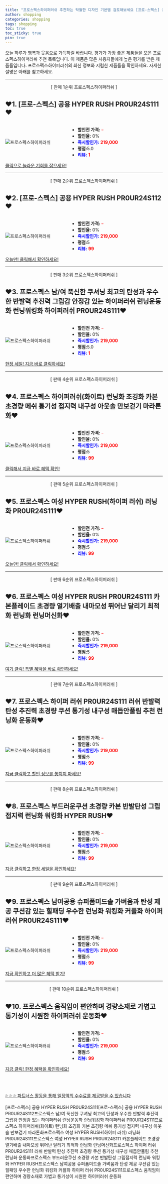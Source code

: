 ```yaml
---
title: "프로스펙스하이퍼러쉬 추천하는 탁월한 디자인 기본템 검토해보세요 [프로-스펙스] 공용 HYPER RUSH PR0UR24S111"
author: shopping
categories: shopping
tags: shopping
toc: true
toc_sticky: true
pin: true
---
```

오늘 하루가 행복과 웃음으로 가득하길 바랍니다. 평가가 가장 좋은 제품들을 모은 프로스펙스하이퍼러쉬 추천 목록입니다. 이 제품은 많은 사용자들에게 높은 평가를 받은 제품들입니다. 프로스펙스하이퍼러쉬의 최신 정보와 저렴한 제품들을 확인하세요. 자세한 설명은 아래를 참고하세요.

---
<p class="toplist" style="margin: 0 auto; display: block; width: fit-content;">[ 판매 1순위 프로스펙스하이퍼러쉬 ]</p>

<h2><strong>❤️1. [프로-스펙스] 공용 HYPER RUSH PR0UR24S111❤️</strong></h2>

<div style="display: flex; align-items: center;">
    <div style="flex: 0.4;">
        <img src="https://thumbnail10.coupangcdn.com/thumbnails/remote/230x230ex/image/vendor_inventory/2d7b/fc9370abe0a8b4aebec0d81369a161d13a75b64a2cf1472c15a653d030d0.jpg" alt="프로스펙스하이퍼러쉬" style="max-width: 100%;">
    </div>
    <div style="flex: 0.6; margin-left: 10px;">
        <ul>
            <li><strong>할인전 가격:</strong> <del style="color: red;">-</del></li>
            <li><strong>할인율:</strong> 0%</li>
            <li><span style='color:blue'><strong>즉시할인가:</strong></span> <span style='color:red'><strong>219,000</strong></span></li>
            <li><strong>평점:</strong>5.0</li>
            <li><span style='color:blue'><strong>리뷰:</strong></span> <span style='color:red'><strong>1</strong></span></li>
        </ul>
    </div>
</div>
<div class="center">
    <a href="https://selin100587001.github.io?lptag=AF9450613&subid=githubio&pageKey=7944660039&traceid=V0-153&itemId=21900174403&vendorItemId=89215395258" class="myButton">
        클릭으로 놀라운 기회를 잡으세요!
    </a>
</div>


---
<p class="toplist" style="margin: 0 auto; display: block; width: fit-content;">[ 판매 2순위 프로스펙스하이퍼러쉬 ]</p>

<h2><strong>❤️2. [프로-스펙스] 공용 HYPER RUSH PR0UR24S112❤️</strong></h2>

<div style="display: flex; align-items: center;">
    <div style="flex: 0.4;">
        <img src="https://thumbnail6.coupangcdn.com/thumbnails/remote/230x230ex/image/vendor_inventory/5a1c/714d02a8e542f455b4bda76c71deaa7bce0a717edabf1f5d25927fa188c6.jpg" alt="프로스펙스하이퍼러쉬" style="max-width: 100%;">
    </div>
    <div style="flex: 0.6; margin-left: 10px;">
        <ul>
            <li><strong>할인전 가격:</strong> <del style="color: red;">-</del></li>
            <li><strong>할인율:</strong> 0%</li>
            <li><span style='color:blue'><strong>즉시할인가:</strong></span> <span style='color:red'><strong>219,000</strong></span></li>
            <li><strong>평점:</strong>5</li>
            <li><span style='color:blue'><strong>리뷰:</strong></span> <span style='color:red'><strong>99</strong></span></li>
        </ul>
    </div>
</div>
<div class="center">
    <a href="https://selin100587001.github.io?lptag=AF9450613&subid=githubio&pageKey=7944664199&traceid=V0-153&itemId=21900197112&vendorItemId=89215403719" class="myButton">
        오늘만! 클릭해서 확인하세요!
    </a>
</div>


---
<p class="toplist" style="margin: 0 auto; display: block; width: fit-content;">[ 판매 3순위 프로스펙스하이퍼러쉬 ]</p>

<h2><strong>❤️3. 프로스펙스 남/여 푹신한 쿠셔닝 최고의 탄성과 우수한 반발력 추진력 그립감 안정감 있는 하이퍼러쉬 런닝운동화 런닝워킹화 하이퍼러쉬 PR0UR24S111❤️</strong></h2>

<div style="display: flex; align-items: center;">
    <div style="flex: 0.4;">
        <img src="https://thumbnail6.coupangcdn.com/thumbnails/remote/230x230ex/image/vendor_inventory/5dda/0a64d6524e7edf509a4adc71bf6d7d9ffc2715c450a859e6a64e02cfced5.jpg" alt="프로스펙스하이퍼러쉬" style="max-width: 100%;">
    </div>
    <div style="flex: 0.6; margin-left: 10px;">
        <ul>
            <li><strong>할인전 가격:</strong> <del style="color: red;">-</del></li>
            <li><strong>할인율:</strong> 0%</li>
            <li><span style='color:blue'><strong>즉시할인가:</strong></span> <span style='color:red'><strong>219,000</strong></span></li>
            <li><strong>평점:</strong>5.0</li>
            <li><span style='color:blue'><strong>리뷰:</strong></span> <span style='color:red'><strong>1</strong></span></li>
        </ul>
    </div>
</div>
<div class="center">
    <a href="https://selin100587001.github.io?lptag=AF9450613&subid=githubio&pageKey=7947270023&traceid=V0-153&itemId=21918014766&vendorItemId=88965966209" class="myButton">
        한정 세일! 지금 바로 클릭하세요!
    </a>
</div>


---
<p class="toplist" style="margin: 0 auto; display: block; width: fit-content;">[ 판매 4순위 프로스펙스하이퍼러쉬 ]</p>

<h2><strong>❤️4. 프로스펙스 하이퍼러쉬(화이트) 런닝화 조깅화 카본 초경량 메쉬 통기성 접지력 내구성 아웃솔 만보걷기 마라톤화❤️</strong></h2>

<div style="display: flex; align-items: center;">
    <div style="flex: 0.4;">
        <img src="https://thumbnail8.coupangcdn.com/thumbnails/remote/230x230ex/image/vendor_inventory/4909/dba98ea82188bf3db5c7b73a1bc86bb4ea1c8b3776d2abdbc82b09237d13.jpg" alt="프로스펙스하이퍼러쉬" style="max-width: 100%;">
    </div>
    <div style="flex: 0.6; margin-left: 10px;">
        <ul>
            <li><strong>할인전 가격:</strong> <del style="color: red;">-</del></li>
            <li><strong>할인율:</strong> 0%</li>
            <li><span style='color:blue'><strong>즉시할인가:</strong></span> <span style='color:red'><strong>219,000</strong></span></li>
            <li><strong>평점:</strong>5</li>
            <li><span style='color:blue'><strong>리뷰:</strong></span> <span style='color:red'><strong>99</strong></span></li>
        </ul>
    </div>
</div>
<div class="center">
    <a href="https://selin100587001.github.io?lptag=AF9450613&subid=githubio&pageKey=7947220335&traceid=V0-153&itemId=21917804057&vendorItemId=88965757067" class="myButton">
        클릭해서 지금 바로 혜택 확인!
    </a>
</div>


---
<p class="toplist" style="margin: 0 auto; display: block; width: fit-content;">[ 판매 5순위 프로스펙스하이퍼러쉬 ]</p>

<h2><strong>❤️5. 프로스펙스 여성 HYPER RUSH(하이퍼 러쉬) 러닝화 PR0UR24S111❤️</strong></h2>

<div style="display: flex; align-items: center;">
    <div style="flex: 0.4;">
        <img src="https://thumbnail6.coupangcdn.com/thumbnails/remote/230x230ex/image/vendor_inventory/0a46/8c15736b857e884695770cee61c360770d14786ca009fdd64d10936c833f.jpg" alt="프로스펙스하이퍼러쉬" style="max-width: 100%;">
    </div>
    <div style="flex: 0.6; margin-left: 10px;">
        <ul>
            <li><strong>할인전 가격:</strong> <del style="color: red;">-</del></li>
            <li><strong>할인율:</strong> 0%</li>
            <li><span style='color:blue'><strong>즉시할인가:</strong></span> <span style='color:red'><strong>219,000</strong></span></li>
            <li><strong>평점:</strong>5</li>
            <li><span style='color:blue'><strong>리뷰:</strong></span> <span style='color:red'><strong>99</strong></span></li>
        </ul>
    </div>
</div>
<div class="center">
    <a href="https://selin100587001.github.io?lptag=AF9450613&subid=githubio&pageKey=7889824236&traceid=V0-153&itemId=21597685903&vendorItemId=88649210446" class="myButton">
        오늘만! 클릭해서 확인하세요!
    </a>
</div>


---
<p class="toplist" style="margin: 0 auto; display: block; width: fit-content;">[ 판매 6순위 프로스펙스하이퍼러쉬 ]</p>

<h2><strong>❤️6. 프로스펙스 여성 HYPER RUSH PR0UR24S111 카본플레이드 초경량 열기배출 내마모성 뛰어난 달리기 최적화 런닝화 런닝머신화❤️</strong></h2>

<div style="display: flex; align-items: center;">
    <div style="flex: 0.4;">
        <img src="https://thumbnail10.coupangcdn.com/thumbnails/remote/230x230ex/image/vendor_inventory/c561/bc51b0cf4589bc1b2baf20810d3034dac176e53ca35d5ba4b8bdad59ba83.jpg" alt="프로스펙스하이퍼러쉬" style="max-width: 100%;">
    </div>
    <div style="flex: 0.6; margin-left: 10px;">
        <ul>
            <li><strong>할인전 가격:</strong> <del style="color: red;">-</del></li>
            <li><strong>할인율:</strong> 0%</li>
            <li><span style='color:blue'><strong>즉시할인가:</strong></span> <span style='color:red'><strong>219,000</strong></span></li>
            <li><strong>평점:</strong>5</li>
            <li><span style='color:blue'><strong>리뷰:</strong></span> <span style='color:red'><strong>99</strong></span></li>
        </ul>
    </div>
</div>
<div class="center">
    <a href="https://selin100587001.github.io?lptag=AF9450613&subid=githubio&pageKey=7947220649&traceid=V0-153&itemId=21917805519&vendorItemId=88965758510" class="myButton">
        여기 클릭! 특별 혜택을 바로 확인하세요!
    </a>
</div>


---
<p class="toplist" style="margin: 0 auto; display: block; width: fit-content;">[ 판매 7순위 프로스펙스하이퍼러쉬 ]</p>

<h2><strong>❤️7. 프로스펙스 하이퍼 러쉬 PR0UR24S111 러쉬 반발력 탄성 추진력 초경량 쿠션 통기성 내구성 매듭안풀림 추천 런닝화 운동화❤️</strong></h2>

<div style="display: flex; align-items: center;">
    <div style="flex: 0.4;">
        <img src="https://thumbnail10.coupangcdn.com/thumbnails/remote/230x230ex/image/vendor_inventory/81f7/34b2da58ba514acb191c7be9a5535b1c4ebd14cfee71772817092a234eb3.jpg" alt="프로스펙스하이퍼러쉬" style="max-width: 100%;">
    </div>
    <div style="flex: 0.6; margin-left: 10px;">
        <ul>
            <li><strong>할인전 가격:</strong> <del style="color: red;">-</del></li>
            <li><strong>할인율:</strong> 0%</li>
            <li><span style='color:blue'><strong>즉시할인가:</strong></span> <span style='color:red'><strong>219,000</strong></span></li>
            <li><strong>평점:</strong>5</li>
            <li><span style='color:blue'><strong>리뷰:</strong></span> <span style='color:red'><strong>99</strong></span></li>
        </ul>
    </div>
</div>
<div class="center">
    <a href="https://selin100587001.github.io?lptag=AF9450613&subid=githubio&pageKey=7947270125&traceid=V0-153&itemId=21918015206&vendorItemId=88965966684" class="myButton">
        지금 클릭하고 할인 정보를 놓치지 마세요!
    </a>
</div>


---
<p class="toplist" style="margin: 0 auto; display: block; width: fit-content;">[ 판매 8순위 프로스펙스하이퍼러쉬 ]</p>

<h2><strong>❤️8. 프로스펙스 부드러운쿠션 초경량 카본 반발탄성 그립접지력 런닝화 워킹화 HYPER RUSH❤️</strong></h2>

<div style="display: flex; align-items: center;">
    <div style="flex: 0.4;">
        <img src="https://thumbnail9.coupangcdn.com/thumbnails/remote/230x230ex/image/vendor_inventory/c48c/304696a564279cb73c5258c6890bd99541d1b0f3beefa12470456189287e.jpg" alt="프로스펙스하이퍼러쉬" style="max-width: 100%;">
    </div>
    <div style="flex: 0.6; margin-left: 10px;">
        <ul>
            <li><strong>할인전 가격:</strong> <del style="color: red;">-</del></li>
            <li><strong>할인율:</strong> 0%</li>
            <li><span style='color:blue'><strong>즉시할인가:</strong></span> <span style='color:red'><strong>219,000</strong></span></li>
            <li><strong>평점:</strong>5</li>
            <li><span style='color:blue'><strong>리뷰:</strong></span> <span style='color:red'><strong>99</strong></span></li>
        </ul>
    </div>
</div>
<div class="center">
    <a href="https://selin100587001.github.io?lptag=AF9450613&subid=githubio&pageKey=8086063983&traceid=V0-153&itemId=22818097738&vendorItemId=89852911512" class="myButton">
        지금 클릭하고 한정 세일을 확인하세요!
    </a>
</div>


---
<p class="toplist" style="margin: 0 auto; display: block; width: fit-content;">[ 판매 9순위 프로스펙스하이퍼러쉬 ]</p>

<h2><strong>❤️9. 프로스펙스 남여공용 슈퍼폼미드솔 가벼움과 탄성 제공 쿠션감 있는 힐패딩 우수한 런닝화 워킹화 커플화 하이퍼 러쉬 PR0UR24S111❤️</strong></h2>

<div style="display: flex; align-items: center;">
    <div style="flex: 0.4;">
        <img src="https://thumbnail8.coupangcdn.com/thumbnails/remote/230x230ex/image/vendor_inventory/47dc/0d22dd94dd46280f12c28ec6184acf7ac39b7b338d781ae37b8f547438b3.jpg" alt="프로스펙스하이퍼러쉬" style="max-width: 100%;">
    </div>
    <div style="flex: 0.6; margin-left: 10px;">
        <ul>
            <li><strong>할인전 가격:</strong> <del style="color: red;">-</del></li>
            <li><strong>할인율:</strong> 0%</li>
            <li><span style='color:blue'><strong>즉시할인가:</strong></span> <span style='color:red'><strong>219,000</strong></span></li>
            <li><strong>평점:</strong>5</li>
            <li><span style='color:blue'><strong>리뷰:</strong></span> <span style='color:red'><strong>99</strong></span></li>
        </ul>
    </div>
</div>
<div class="center">
    <a href="https://selin100587001.github.io?lptag=AF9450613&subid=githubio&pageKey=7947220204&traceid=V0-153&itemId=21917803524&vendorItemId=88965756563" class="myButton">
        지금 확인하고 더 많은 혜택 받기!
    </a>
</div>


---
<p class="toplist" style="margin: 0 auto; display: block; width: fit-content;">[ 판매 10순위 프로스펙스하이퍼러쉬 ]</p>

<h2><strong>❤️10. 프로스펙스 움직임이 편안하며 경량소재로 가볍고 통기성이 시원한 하이퍼러쉬 운동화❤️</strong></h2>

<div style="display: flex; align-items: center;">
    <div style="flex: 0.4;">
        <img src="https://thumbnail6.coupangcdn.com/thumbnails/remote/230x230ex/image/vendor_inventory/051f/fa560dbe6d5125ece352633ea0b57c8fa4ed13860d42db580f7c72dab594.jpg" alt="프로스펙스하이퍼러쉬" style="max-width: 100%;">
    </div>
    <div style="flex: 0.6; margin-left: 10px;">
        <ul>
            <li><strong>할인전 가격:</strong> <del style="color: red;">-</del></li>
            <li><strong>할인율:</strong> 0%</li>
            <li><span style='color:blue'><strong>즉시할인가:</strong></span> <span style='color:red'><strong>219,000</strong></span></li>
            <li><strong>평점:</strong>5</li>
            <li><span style='color:blue'><strong>리뷰:</strong></span> <span style='color:red'><strong>99</strong></span></li>
        </ul>
    </div>
</div>
<div class="center">
    <a href="https://selin100587001.github.io?lptag=AF9450613&subid=githubio&pageKey=8083149605&traceid=V0-153&itemId=22800174691&vendorItemId=89835095635" class="myButton">
        지금 클릭! 한정 혜택을 확인하세요!
    </a>
</div>

<br><br><br>[💦 💦 💦 파트너스 활동을 통해 일정액의 수수료를 제공받을 수 있습니다](https://link.coupang.com/a/bcpT2c)<br><br>[프로-스펙스] 공용 HYPER RUSH PR0UR24S111[프로-스펙스] 공용 HYPER RUSH PR0UR24S112프로스펙스 남/여 푹신한 쿠셔닝 최고의 탄성과 우수한 반발력 추진력 그립감 안정감 있는 하이퍼러쉬 런닝운동화 런닝워킹화 하이퍼러쉬 PR0UR24S111프로스펙스 하이퍼러쉬(화이트) 런닝화 조깅화 카본 초경량 메쉬 통기성 접지력 내구성 아웃솔 만보걷기 마라톤화프로스펙스 여성 HYPER RUSH(하이퍼 러쉬) 러닝화 PR0UR24S111프로스펙스 여성 HYPER RUSH PR0UR24S111 카본플레이드 초경량 열기배출 내마모성 뛰어난 달리기 최적화 런닝화 런닝머신화프로스펙스 하이퍼 러쉬 PR0UR24S111 러쉬 반발력 탄성 추진력 초경량 쿠션 통기성 내구성 매듭안풀림 추천 런닝화 운동화프로스펙스 부드러운쿠션 초경량 카본 반발탄성 그립접지력 런닝화 워킹화 HYPER RUSH프로스펙스 남여공용 슈퍼폼미드솔 가벼움과 탄성 제공 쿠션감 있는 힐패딩 우수한 런닝화 워킹화 커플화 하이퍼 러쉬 PR0UR24S111프로스펙스 움직임이 편안하며 경량소재로 가볍고 통기성이 시원한 하이퍼러쉬 운동화